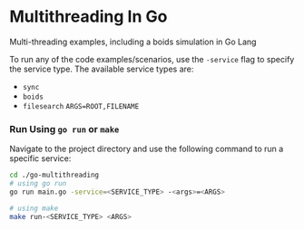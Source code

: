 # Multithreading In Go

Multi-threading examples, including a boids simulation in Go Lang

To run any of the code examples/scenarios, use the `-service` flag to specify the service type. The available service types are:

- `sync`
- `boids`
- `filesearch` `ARGS=ROOT,FILENAME`

### Run Using `go run` or `make`

Navigate to the project directory and use the following command to run a specific service:

```bash
cd ./go-multithreading
# using go run
go run main.go -service=<SERVICE_TYPE> -<args>=<ARGS>

# using make
make run-<SERVICE_TYPE> <ARGS>
```
